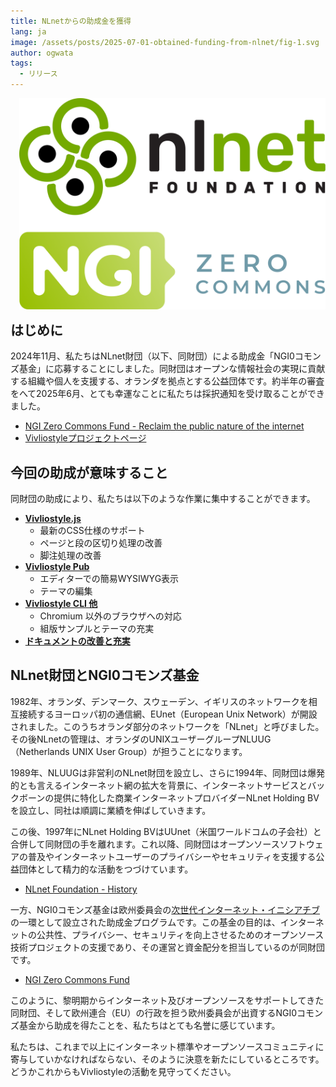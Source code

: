 ```yaml
---
title: NLnetからの助成金を獲得
lang: ja
image: /assets/posts/2025-07-01-obtained-funding-from-nlnet/fig-1.svg
author: ogwata
tags:
  - リリース
---
```


<div style="float: right; margin: 0 0 1em 1em;"><img src="/assets/posts/2025-07-01-obtained-funding-from-nlnet/fig-1.svg" alt="NLnet" style="width: 500px;" /></div>


## はじめに

2024年11月、私たちはNLnet財団（以下、同財団）による助成金「NGI0コモンズ基金」に応募することにしました。同財団はオープンな情報社会の実現に貢献する組織や個人を支援する、オランダを拠点とする公益団体です。約半年の審査をへて2025年6月、とても幸運なことに私たちは採択通知を受け取ることができました。

- [NGI Zero Commons Fund - Reclaim the public nature of the internet](https://nlnet.nl/commonsfund/)
- [Vivliostyleプロジェクトページ](https://nlnet.nl/project/Vivliostyle/)

## 今回の助成が意味すること

同財団の助成により、私たちは以下のような作業に集中することができます。

- **[Vivliostyle.js](https://github.com/vivliostyle/vivliostyle.js)**
  - 最新のCSS仕様のサポート
  - ページと段の区切り処理の改善
  - 脚注処理の改善
- **[Vivliostyle Pub](https://github.com/vivliostyle/vivliostyle-pub)**
  - エディターでの簡易WYSIWYG表示
  - テーマの編集
- **[Vivliostyle CLI 他](https://github.com/vivliostyle/vivliostyle-cli)**
  - Chromium 以外のブラウザへの対応
  - 組版サンプルとテーマの充実
- **[ドキュメントの改善と充実](https://github.com/vivliostyle/docs.vivliostyle.org)**

## NLnet財団とNGI0コモンズ基金

1982年、オランダ、デンマーク、スウェーデン、イギリスのネットワークを相互接続するヨーロッパ初の通信網、EUnet（European Unix Network）が開設されました。このうちオランダ部分のネットワークを「NLnet」と呼びました。その後NLnetの管理は、オランダのUNIXユーザーグループNLUUG（Netherlands UNIX User Group）が担うことになります。

1989年、NLUUGは非営利のNLnet財団を設立し、さらに1994年、同財団は爆発的とも言えるインターネット網の拡大を背景に、インターネットサービスとバックボーンの提供に特化した商業インターネットプロバイダーNLnet Holding BVを設立し、同社は順調に業績を伸ばしていきます。

この後、1997年にNLnet Holding BVはUUnet（米国ワールドコムの子会社）と合併して同財団の手を離れます。これ以降、同財団はオープンソースソフトウェアの普及やインターネットユーザーのプライバシーやセキュリティを支援する公益団体として精力的な活動をつづけています。

- [NLnet Foundation - History](https://nlnet.nl/foundation/history/)

一方、NGI0コモンズ基金は欧州委員会の[次世代インターネット・イニシアチブ](https://digital-strategy.ec.europa.eu/en/policies/next-generation-internet-initiative)の一環として設立された助成金プログラムです。この基金の目的は、インターネットの公共性、プライバシー、セキュリティを向上させるためのオープンソース技術プロジェクトの支援であり、その運営と資金配分を担当しているのが同財団です。

- [NGI Zero Commons Fund](https://nlnet.nl/thema/NGI0CommonsFund.html)

このように、黎明期からインターネット及びオープンソースをサポートしてきた同財団、そして欧州連合（EU）の行政を担う欧州委員会が出資するNGI0コモンズ基金から助成を得たことを、私たちはとても名誉に感じています。

私たちは、これまで以上にインターネット標準やオープンソースコミュニティに寄与していかなければならない、そのように決意を新たにしているところです。どうかこれからもVivliostyleの活動を見守ってください。